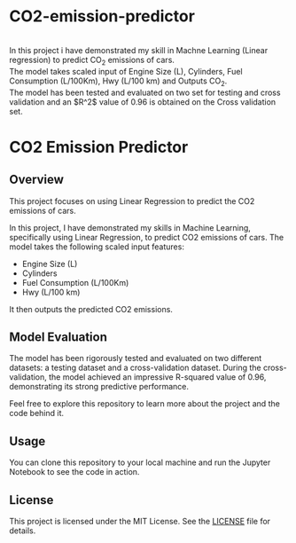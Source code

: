 # CO2-emission-predictor

<br>
In this project i have demonstrated my skill in Machne Learning (Linear regression) to predict CO<sub>2</sub> emissions of cars. <br>
The model takes scaled input of Engine Size (L), Cylinders, Fuel Consumption (L/100Km), Hwy (L/100 km) and Outputs CO<sub>2</sub>. <br>
The model has been tested and evaluated on two set for testing and cross validation and an $R^2$ value of 0.96 is obtained on the Cross validation set.


# CO2 Emission Predictor

## Overview

This project focuses on using Linear Regression to predict the CO2 emissions of cars.

In this project, I have demonstrated my skills in Machine Learning, specifically using Linear Regression, to predict CO2 emissions of cars. The model takes the following scaled input features:
- Engine Size (L)
- Cylinders
- Fuel Consumption (L/100Km)
- Hwy (L/100 km)

It then outputs the predicted CO2 emissions.

## Model Evaluation

The model has been rigorously tested and evaluated on two different datasets: a testing dataset and a cross-validation dataset. During the cross-validation, the model achieved an impressive R-squared value of 0.96, demonstrating its strong predictive performance.

Feel free to explore this repository to learn more about the project and the code behind it.

## Usage

You can clone this repository to your local machine and run the Jupyter Notebook to see the code in action.

## License

This project is licensed under the MIT License. See the [LICENSE](LICENSE) file for details.
